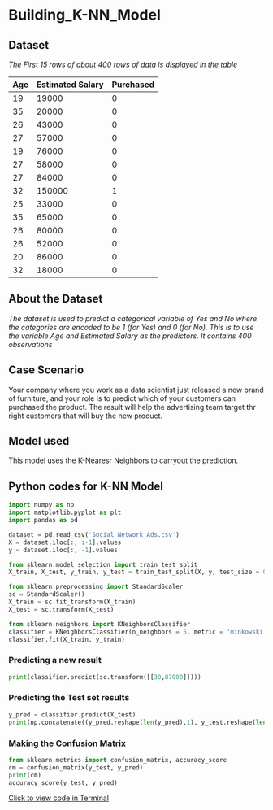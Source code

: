 # Building_K-NN_Model

## Dataset
_The First 15 rows of about 400 rows of data is displayed in the table_

|Age|	Estimated Salary|	Purchased|
|----|-----------------|---------|
|19|	19000|	0|
|35	|20000	|0|
|26|	43000|	0|
|27	|57000	|0|
|19|	76000|	0|
|27	|58000	|0|
|27|	84000|	0|
|32	|150000	|1|
|25|	33000|	0|
|35	|65000	|0|
|26|	80000|	0|
|26	|52000	|0|
|20|	86000|	0|
|32	|18000	|0|

## About the Dataset
_The dataset is used to predict a categorical variable of Yes and No where the categories are encoded to be 1 (for Yes) and 0 (for No). This is to use the variable Age and Estimated Salary as the predictors. It contains 400 observations_

## Case Scenario
Your company where you work as a data scientist just released a new brand of furniture, and your role is to predict which of your customers can purchased the product. The result will help the advertising team target thr right customers that will buy the new product.

## Model used
This model uses the K-Nearesr Neighbors to carryout the prediction.

## Python codes for K-NN Model

```python
import numpy as np
import matplotlib.pyplot as plt
import pandas as pd
```

```python
dataset = pd.read_csv('Social_Network_Ads.csv')
X = dataset.iloc[:, :-1].values
y = dataset.iloc[:, -1].values
```

```python
from sklearn.model_selection import train_test_split
X_train, X_test, y_train, y_test = train_test_split(X, y, test_size = 0.25, random_state = 0)
```

```python
from sklearn.preprocessing import StandardScaler
sc = StandardScaler()
X_train = sc.fit_transform(X_train)
X_test = sc.transform(X_test)
```

```python
from sklearn.neighbors import KNeighborsClassifier
classifier = KNeighborsClassifier(n_neighbors = 5, metric = 'minkowski', p = 2)
classifier.fit(X_train, y_train)
```

### Predicting a new result

```python
print(classifier.predict(sc.transform([[30,87000]])))
```

### Predicting the Test set results
```python
y_pred = classifier.predict(X_test)
print(np.concatenate((y_pred.reshape(len(y_pred),1), y_test.reshape(len(y_test),1)),1))
```

### Making the Confusion Matrix
```python
from sklearn.metrics import confusion_matrix, accuracy_score
cm = confusion_matrix(y_test, y_pred)
print(cm)
accuracy_score(y_test, y_pred)
```

[Click to view code in Terminal](https://colab.research.google.com/drive/1tX2e2XGOveqquEnG3G2ZDqna28Kmd0HI#scrollTo=H6Y9nBXFPt10)

